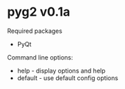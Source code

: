 # pyg2 v0.1a

Required packages
- PyQt

Command line options:

- help - display options and help
- default - use default config options
